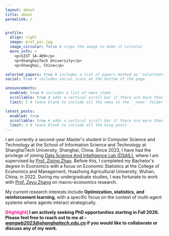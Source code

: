 ```yaml
---
layout: about
title: about
permalink: /


profile:
  align: right
  image: prof_pic.jpg
  image_circular: false # crops the image to make it circular
  more_info: >
    <p>SIST 1A-409</p>
    <p>ShanghaiTech University</p>
    <p>Shanghai, China</p>

selected_papers: true # includes a list of papers marked as "selected={true}"
social: true # includes social icons at the bottom of the page

announcements:
  enabled: true # includes a list of news items
  scrollable: true # adds a vertical scroll bar if there are more than 3 news items
  limit: 5 # leave blank to include all the news in the `_news` folder

latest_posts:
  enabled: true
  scrollable: true # adds a vertical scroll bar if there are more than 3 new posts items
  limit: 3 # leave blank to include all the blog posts
---
```


I am currently a second-year Master's student in Computer Science and Technology at the School of Information Science and Technology at ShanghaiTech University, Shanghai, China. Since 2023, I have had the privilege of joining [Data Science And Intelligence Lab (DSAIL)](https://www.ncvxopt.com/), where I am supervised by [Prof. Ziping Zhao](https://www.zipingzhao.com). Before this, I completed my Bachelor's degree in Economics with a focus on Economic Statistics at the College of Economics and Management, Huazhong Agricultural University, Wuhan, China, in 2022. During my undergraduate studies, I was fortunate to work with [Prof. Zeyu Zhang](https://mari.hzau.edu.cn/people/people/Zhang_Zeyu.htm) on macro-economics research.

My current research interests include **Optimization, statistics, and reinforcement learning**, with a specific focus on the context of multi-agent systems where agents interact strategically.

**<font color='DeepPink'>[Highlight]</font> I am actively seeking PhD opportunities starting in Fall 2026. Please feel free to reach out to me at - *wangwb2023@shanghaitech.edu.cn* if you would like to collaborate or discuss any of my work.**

